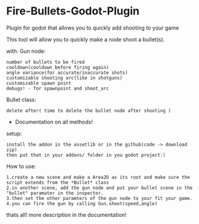 # Fire-Bullets-Godot-Plugin
Plugin for godot that allows you to quickly add shooting to your game

This tool will allow you to quickly make a node shoot a bullet(s).

with:
  Gun node:
    
    number of bullets to be fired
    cooldown(cooldown before firing again)
    angle variance(for accurate/inaccurate shots)
    customizable shooting arc(like in shotguns)
    customizable spawn point
    debugs! - for spawnpoint and shoot_arc
  Bullet class:
    
    delete after( time to delete the bullet node after shooting )
  
  + Documentation  on all methods!

setup:

    install the addon in the assetlib or in the github(code -> download zip)
    then put that in your addons/ folder in you godot project:)

How to use:

    1.create a new scene and make a Area2D as its root and make sure the script extends from the *Bullet* class
    2.in another scene, add the gun node and put your bullet scene in the "bullet" paramater in the inspector. 
    3.then set the other paramters of the gun node to your fit your game.
    4.you can fire the gun by calling Gun.shoot(speed,angle)

thats all! more description in the documentation!

